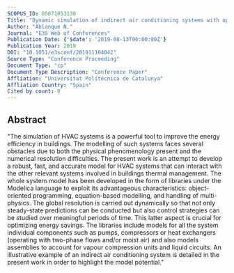 ```yaml
---
SCOPUS_ID: 85071853130
Title: "Dynamic simulation of indirect air conditioning systems with optimized computational time"
Author: "Ablanque N."
Journal: "E3S Web of Conferences"
Publication Date: {'$date': '2019-08-13T00:00:00Z'}
Publication Year: 2019
DOI: "10.1051/e3sconf/201911104042"
Source Type: "Conference Proceeding"
Document Type: "cp"
Document Type Description: "Conference Paper"
Affliation: "Universitat Politécnica de Catalunya"
Affliation Country: "Spain"
Cited by count: 0
---
```


## Abstract
"The simulation of HVAC systems is a powerful tool to improve the energy efficiency in buildings. The modelling of such systems faces several obstacles due to both the physical phenomenology present and the numerical resolution difficulties. The present work is an attempt to develop a robust, fast, and accurate model for HVAC systems that can interact with the other relevant systems involved in buildings thermal management. The whole system model has been developed in the form of libraries under the Modelica language to exploit its advantageous characteristics: object-oriented programming, equation-based modelling, and handling of multi-physics. The global resolution is carried out dynamically so that not only steady-state predictions can be conducted but also control strategies can be studied over meaningful periods of time. This latter aspect is crucial for optimizing energy savings. The libraries include models for all the system individual components such as pumps, compressors or heat exchangers (operating with two-phase flows and/or moist air) and also models assemblies to account for vapour compression units and liquid circuits. An illustrative example of an indirect air conditioning system is detailed in the present work in order to highlight the model potential."
